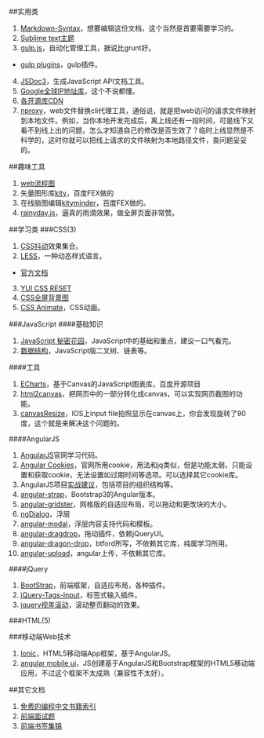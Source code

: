 ##实用类
 1. [Markdown-Syntax](https://gitcafe.com/riku/Markdown-Syntax-CN/blob/master/syntax.md )，想要编辑这份文档，这个当然是首要需要学习的。    
 2. [Sublime text主题](https://github.com/kkga/spacegray)    
 3. [gulp.js](https://github.com/gulpjs/gulp/blob/master/docs/getting-started.md#getting-started)，自动化管理工具，据说比grunt好。
   -  [gulp plugins](http://gratimax.github.io/search-gulp-plugins/)，gulp插件。
 4. [JSDoc3](https://github.com/jsdoc3/jsdoc)，生成JavaScript API文档工具。
 5. [Google全球IP地址库](https://github.com/justjavac/Google-IPs)，这个不说都懂。
 6. [各开源库CDN](http://open.bootcss.com/)   
 7. [nproxy](https://github.com/goddyZhao/nproxy)，web文件替换cli代理工具，通俗说，就是把web访问的请求文件映射到本地文件。例如，当你本地开发完成后，离上线还有一段时间，可是线下又看不到线上出的问题，怎么才知道自己的修改是否生效了？临时上线显然是不科学的，这时你就可以把线上请求的文件映射为本地路径文件，查问题妥妥的。  

##趣味工具
 1. [web流程图](https://github.com/sporritt/jsPlumb)   
 2. 矢量图形库[kity](https://github.com/fex-team/kity)，百度FEX做的   
 3. 在线脑图编辑[kityminder](https://github.com/fex-team/kityminder)，百度FEX做的。
 4. [rainyday.js](https://github.com/maroslaw/rainyday.js)，逼真的雨滴效果，做全屏页面非常赞。

##学习类
###CSS(3)
 1. [CSS抖动](https://github.com/elrumordelaluz/csshake)效果集合。
 2. [LESS](https://github.com/less/less.js)，一种动态样式语言。
   + [官方文档](http://lesscss.org/)
 3. [YUI CSS RESET](http://yuilibrary.com/yui/docs/cssreset/)    
 4. [CSS全屏背景图](http://sixrevisions.com/css/responsive-background-image/?utm_source=CSS-Weekly&utm_campaign=Issue-117&utm_medium=email)   
 5. [CSS Animate](https://github.com/daneden/animate.css)，CSS动画。
 

###JavaScript
####基础知识
 1. [JavaScript 秘密花园](http://bonsaiden.github.io/JavaScript-Garden/zh/)，JavaScript中的基础和重点，建议一口气看完。
 2. [数据结构](https://github.com/davidshariff/computer-science )，JavaScript版二叉树、链表等。
 
####工具
 1. [ECharts](https://github.com/ecomfe/echarts)，基于Canvas的JavaScript图表库，百度开源项目
 2. [html2canvas](https://github.com/niklasvh/html2canvas)，把网页中的一部分转化成canvas，可以实现网页截图的功能。
 3. [canvasResize](https://github.com/gokercebeci/canvasResize)，IOS上input file拍照显示在canvas上，你会发现旋转了90度，这个就是来解决这个问题的。
 


####AngularJS
 1. [AngularJS](https://github.com/angular/angular.js)官网学习代码。
 2. [Angular Cookies](https://github.com/angular/bower-angular-cookies)，官网所用cookie，用法和jq类似，但是功能太弱，只能设置和获取cookie，无法设置如过期时间等选项。可以选择其它cookie库。
 3. AngularJS项目[实战建议](https://github.com/mgechev/angularjs-style-guide)，包括项目的组织结构等。
 4. [angular-strap](https://github.com/mgcrea/angular-strap)，Bootstrap3的Angular版本。
 5. [angular-gridster](https://github.com/ManifestWebDesign/angular-gridster)，网格版的自适应布局，可以拖动和更改块的大小。
 6. [ngDialog](https://github.com/likeastore/ngDialog#api)，浮层
 7. [angular-modal](https://github.com/btford/angular-modal)，浮层内容支持代码和模板。  
 8. [angular-dragdrop](https://github.com/codef0rmer/angular-dragdrop)，拖动插件，依赖jQueryUI。
 9. [angular-dragon-drop](https://github.com/btford/angular-dragon-drop)，btford所写，不依赖其它库，纯属学习所用。
 10. [angular-upload](https://github.com/leon/angular-upload)，angular上传，不依赖其它库。
     
####jQuery
 1. [BootStrap](https://github.com/twbs/bootstrap)，前端框架，自适应布局，各种插件。    
 2. [jQuery-Tags-Input](https://github.com/xoxco/jQuery-Tags-Input)，标签式输入插件。
 3. [jquery视差滚动](https://github.com/alvarotrigo/fullPage.js)，滚动整页翻动的效果。


###HTML(5)


###移动端Web技术
 1. [Ionic](https://github.com/driftyco/ionic)，HTML5移动端App框架，基于AngularJS。
 2. [angular mobile ui](https://github.com/mcasimir/mobile-angular-ui)，JS创建基于AngularJS和Bootstrap框架的HTML5移动端应用，不过这个框架不太成熟（兼容性不太好）。   

##其它文档
 1. [免费的编程中文书籍索引](https://github.com/justjavac/free-programming-books-zh_CN#javascript)
 2. [前端面试题](https://github.com/darcyclarke/Front-end-Developer-Interview-Questions)    
 3. [前端书签集锦](https://github.com/dypsilon/frontend-dev-bookmarks)    
